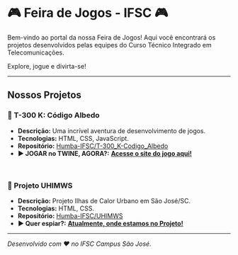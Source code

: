 # 🎮 Feira de Jogos - IFSC 🎮

Bem-vindo ao portal da nossa Feira de Jogos! Aqui você encontrará os projetos desenvolvidos pelas equipes do Curso Técnico Integrado em Telecomunicações.

Explore, jogue e divirta-se!

---

## Nossos Projetos

### 🚀 T-300 K: Código Albedo
*   **Descrição:** Uma incrível aventura de desenvolvimento de jogos.
*   **Tecnologias:** HTML, CSS, JavaScript.
*   **Repositório:** [Humba-IFSC/T-300_K-Codigo_Albedo](https://github.com/Humba-IFSC/T-300_K-Codigo_Albedo)
*   **▶️ JOGAR no TWINE, AGORA?:** **[Acesse o site do jogo aqui!](https://humba-ifsc.github.io/T-300_K-Codigo_Albedo/html/Projeto_T-300_K_Codigo_Albedo.html)**

<br>

### 🌌 Projeto UHIMWS
*   **Descrição:** Projeto Ilhas de Calor Urbano em São José/SC.
*   **Tecnologias:** HTML, CSS.
*   **Repositório:** [Humba-IFSC/UHIMWS](https://github.com/Humba-IFSC/UHIMWS)
*   **▶️ Quer espiar?:** **[Atualmente, onde estamos no Projeto!](https://humba-ifsc.github.io/UHIMWS/)**

---

*Desenvolvido com ❤️ no IFSC Campus São José.*
